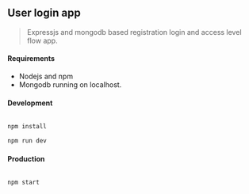 ## User login app

> Expressjs and mongodb based registration login and access level flow app.

#### Requirements

- Nodejs and npm
- Mongodb running on localhost.


#### Development

```bash

npm install

npm run dev
```


#### Production

```bash

npm start
```